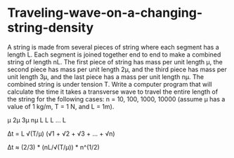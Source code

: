 # Traveling-wave-on-a-changing-string-density

A string is made from several pieces of string where each segment has a length L. Each segment is joined together end to end to make a combined string of length nL. The first piece of string has mass per unit length μ, the second piece has mass per unit length 2μ, and the third piece has mass per unit length 3μ, and the last piece has a mass per unit length nμ. The combined string is under tension T.
Write a computer program that will calculate the time it takes a transverse wave to travel the entire length of the string for the following cases: n = 10, 100, 1000, 10000 (assume μ has a value of 1 kg/m, T = 1 N, and L = 1m).

μ   2μ   3μ       nμ
L    L    L   ...  L

Δt = L √(T/μ) (√1 + √2 + √3 + ... + √n)

Δt ≈ (2/3) * (nL/√(T/μ)) * n^(1/2)

